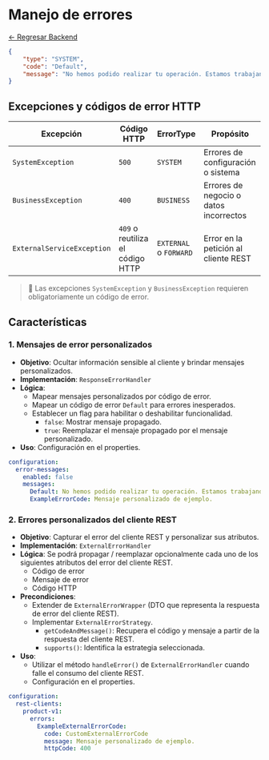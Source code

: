 # Manejo de errores

[← Regresar Backend](./../README.md)

```json
{
	"type": "SYSTEM",
	"code": "Default",
	"message": "No hemos podido realizar tu operación. Estamos trabajando para solucionar el inconveniente."
}
```

## Excepciones y códigos de error HTTP

| Excepción                  | Código HTTP                      | ErrorType              | Propósito                              |
|----------------------------|----------------------------------|------------------------|----------------------------------------|
| `SystemException`          | `500`                            | `SYSTEM`               | Errores de configuración o sistema     |
| `BusinessException`        | `400`                            | `BUSINESS`             | Errores de negocio o datos incorrectos |
| `ExternalServiceException` | `409` o reutiliza el código HTTP | `EXTERNAL` o `FORWARD` | Error en la petición al cliente REST   |

> 📌 Las excepciones `SystemException` y `BusinessException` requieren obligatoriamente un código de error.

## Características

### 1. Mensajes de error personalizados
- **Objetivo**: Ocultar información sensible al cliente y brindar mensajes personalizados.
- **Implementación**: `ResponseErrorHandler`
- **Lógica**: 
  - Mapear mensajes personalizados por código de error.
  - Mapear un código de error `Default` para errores inesperados.
  - Establecer un flag para habilitar o deshabilitar funcionalidad.
    - `false`: Mostrar mensaje propagado.
    - `true`: Reemplazar el mensaje propagado por el mensaje personalizado.
- **Uso**: Configuración en el properties.

```yaml
configuration:
  error-messages:
    enabled: false
    messages:
      Default: No hemos podido realizar tu operación. Estamos trabajando para solucionar el inconveniente.
      ExampleErrorCode: Mensaje personalizado de ejemplo.
```

### 2. Errores personalizados del cliente REST
- **Objetivo**: Capturar el error del cliente REST y personalizar sus atributos.
- **Implementación**: `ExternalErrorHandler`
- **Lógica**: Se podrá propagar / reemplazar opcionalmente cada uno de los siguientes atributos del error del cliente REST.
  - Código de error
  - Mensaje de error
  - Código HTTP
- **Precondiciones**:
  - Extender de `ExternalErrorWrapper` (DTO que representa la respuesta de error del cliente REST).
  - Implementar `ExternalErrorStrategy`.
    - `getCodeAndMessage()`: Recupera el código y mensaje a partir de la respuesta del cliente REST.
    - `supports()`: Identifica la estrategia seleccionada.
- **Uso**: 
  - Utilizar el método `handleError()` de `ExternalErrorHandler` cuando falle el consumo del cliente REST.
  - Configuración en el properties.

```yaml
configuration:
  rest-clients:
    product-v1:
      errors:
        ExampleExternalErrorCode:
          code: CustomExternalErrorCode
          message: Mensaje personalizado de ejemplo.
          httpCode: 400

```


